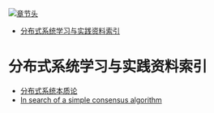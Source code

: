 [![章节头](https://parg.co/UGo)](https://parg.co/b4z) 
 - [分布式系统学习与实践资料索引](#%E5%88%86%E5%B8%83%E5%BC%8F%E7%B3%BB%E7%BB%9F%E5%AD%A6%E4%B9%A0%E4%B8%8E%E5%AE%9E%E8%B7%B5%E8%B5%84%E6%96%99%E7%B4%A2%E5%BC%95) 

# 分布式系统学习与实践资料索引
- [分布式系统本质论](http://www.52cs.org/) 
- [In search of a simple consensus algorithm](http://rystsov.info/2017/02/15/simple-consensus.html)